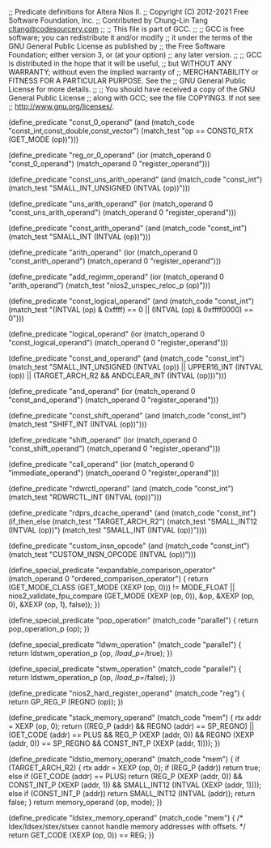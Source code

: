 ;; Predicate definitions for Altera Nios II.
;; Copyright (C) 2012-2021 Free Software Foundation, Inc.
;; Contributed by Chung-Lin Tang <cltang@codesourcery.com>
;;
;; This file is part of GCC.
;;
;; GCC is free software; you can redistribute it and/or modify
;; it under the terms of the GNU General Public License as published by
;; the Free Software Foundation; either version 3, or (at your option)
;; any later version.
;;
;; GCC is distributed in the hope that it will be useful,
;; but WITHOUT ANY WARRANTY; without even the implied warranty of
;; MERCHANTABILITY or FITNESS FOR A PARTICULAR PURPOSE.  See the
;; GNU General Public License for more details.
;;
;; You should have received a copy of the GNU General Public License
;; along with GCC; see the file COPYING3.  If not see
;; <http://www.gnu.org/licenses/>.

(define_predicate "const_0_operand"
  (and (match_code "const_int,const_double,const_vector")
       (match_test "op == CONST0_RTX (GET_MODE (op))")))

(define_predicate "reg_or_0_operand"
  (ior (match_operand 0 "const_0_operand")
       (match_operand 0 "register_operand")))

(define_predicate "const_uns_arith_operand"
  (and (match_code "const_int")
       (match_test "SMALL_INT_UNSIGNED (INTVAL (op))")))

(define_predicate "uns_arith_operand"
  (ior (match_operand 0 "const_uns_arith_operand")
       (match_operand 0 "register_operand")))

(define_predicate "const_arith_operand"
  (and (match_code "const_int")
       (match_test "SMALL_INT (INTVAL (op))")))

(define_predicate "arith_operand"
  (ior (match_operand 0 "const_arith_operand")
       (match_operand 0 "register_operand")))

(define_predicate "add_regimm_operand"
  (ior (match_operand 0 "arith_operand")
       (match_test "nios2_unspec_reloc_p (op)")))

(define_predicate "const_logical_operand"
  (and (match_code "const_int")
       (match_test "(INTVAL (op) & 0xffff) == 0
                    || (INTVAL (op) & 0xffff0000) == 0")))

(define_predicate "logical_operand"
  (ior (match_operand 0 "const_logical_operand")
       (match_operand 0 "register_operand")))

(define_predicate "const_and_operand"
  (and (match_code "const_int")
       (match_test "SMALL_INT_UNSIGNED (INTVAL (op))
                    || UPPER16_INT (INTVAL (op))
                    || (TARGET_ARCH_R2 && ANDCLEAR_INT (INTVAL (op)))")))

(define_predicate "and_operand"
  (ior (match_operand 0 "const_and_operand")
       (match_operand 0 "register_operand")))

(define_predicate "const_shift_operand"
  (and (match_code "const_int")
       (match_test "SHIFT_INT (INTVAL (op))")))

(define_predicate "shift_operand"
  (ior (match_operand 0 "const_shift_operand")
       (match_operand 0 "register_operand")))

(define_predicate "call_operand"
  (ior (match_operand 0 "immediate_operand")
       (match_operand 0 "register_operand")))

(define_predicate "rdwrctl_operand"
  (and (match_code "const_int")
       (match_test "RDWRCTL_INT (INTVAL (op))")))

(define_predicate "rdprs_dcache_operand"
  (and (match_code "const_int")
       (if_then_else (match_test "TARGET_ARCH_R2")
                     (match_test "SMALL_INT12 (INTVAL (op))")
                     (match_test "SMALL_INT (INTVAL (op))"))))

(define_predicate "custom_insn_opcode"
  (and (match_code "const_int")
       (match_test "CUSTOM_INSN_OPCODE (INTVAL (op))")))

(define_special_predicate "expandable_comparison_operator"
  (match_operand 0 "ordered_comparison_operator")
{
  return (GET_MODE_CLASS (GET_MODE (XEXP (op, 0))) != MODE_FLOAT
          || nios2_validate_fpu_compare (GET_MODE (XEXP (op, 0)), &op,
                                         &XEXP (op, 0), &XEXP (op, 1),
                                         false));
})

(define_special_predicate "pop_operation"
  (match_code "parallel")
{
  return pop_operation_p (op);
})

(define_special_predicate "ldwm_operation"
  (match_code "parallel")
{
  return ldstwm_operation_p (op, /*load_p=*/true);
})

(define_special_predicate "stwm_operation"
  (match_code "parallel")
{
  return ldstwm_operation_p (op, /*load_p=*/false);
})

(define_predicate "nios2_hard_register_operand"
  (match_code "reg")
{
  return GP_REG_P (REGNO (op));
})

(define_predicate "stack_memory_operand"
  (match_code "mem")
{
  rtx addr = XEXP (op, 0);
  return ((REG_P (addr) && REGNO (addr) == SP_REGNO)
          || (GET_CODE (addr) == PLUS
              && REG_P (XEXP (addr, 0)) && REGNO (XEXP (addr, 0)) == SP_REGNO
              && CONST_INT_P (XEXP (addr, 1))));
})

(define_predicate "ldstio_memory_operand"
  (match_code "mem")
{
  if (TARGET_ARCH_R2)
    {
      rtx addr = XEXP (op, 0);
      if (REG_P (addr))
        return true;
      else if (GET_CODE (addr) == PLUS)
        return (REG_P (XEXP (addr, 0))
                && CONST_INT_P (XEXP (addr, 1))
                && SMALL_INT12 (INTVAL (XEXP (addr, 1))));
      else if (CONST_INT_P (addr))
        return SMALL_INT12 (INTVAL (addr));
      return false;
    }
  return memory_operand (op, mode);
})

(define_predicate "ldstex_memory_operand"
  (match_code "mem")
{
  /* ldex/ldsex/stex/stsex cannot handle memory addresses with offsets.  */
  return GET_CODE (XEXP (op, 0)) == REG;
})
